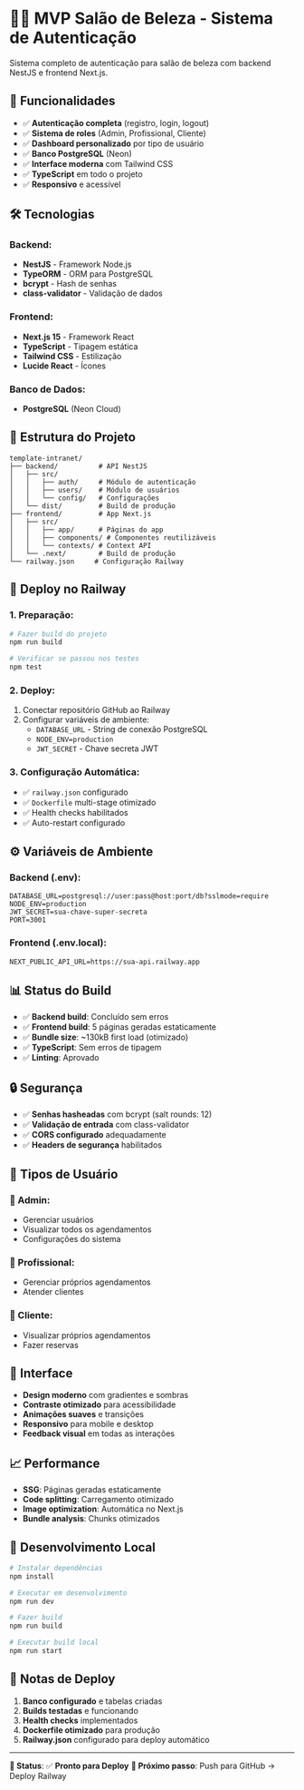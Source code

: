 # 💇‍♀️ MVP Salão de Beleza - Sistema de Autenticação

Sistema completo de autenticação para salão de beleza com backend NestJS e frontend Next.js.

## 🚀 **Funcionalidades**

- ✅ **Autenticação completa** (registro, login, logout)
- ✅ **Sistema de roles** (Admin, Profissional, Cliente)
- ✅ **Dashboard personalizado** por tipo de usuário
- ✅ **Banco PostgreSQL** (Neon)
- ✅ **Interface moderna** com Tailwind CSS
- ✅ **TypeScript** em todo o projeto
- ✅ **Responsivo** e acessível

## 🛠️ **Tecnologias**

### **Backend:**
- **NestJS** - Framework Node.js
- **TypeORM** - ORM para PostgreSQL
- **bcrypt** - Hash de senhas
- **class-validator** - Validação de dados

### **Frontend:**
- **Next.js 15** - Framework React
- **TypeScript** - Tipagem estática
- **Tailwind CSS** - Estilização
- **Lucide React** - Ícones

### **Banco de Dados:**
- **PostgreSQL** (Neon Cloud)

## 🎯 **Estrutura do Projeto**

```
template-intranet/
├── backend/          # API NestJS
│   ├── src/
│   │   ├── auth/     # Módulo de autenticação
│   │   ├── users/    # Módulo de usuários
│   │   └── config/   # Configurações
│   └── dist/         # Build de produção
├── frontend/         # App Next.js
│   ├── src/
│   │   ├── app/      # Páginas do app
│   │   ├── components/ # Componentes reutilizáveis
│   │   └── contexts/ # Context API
│   └── .next/        # Build de produção
└── railway.json     # Configuração Railway
```

## 🚀 **Deploy no Railway**

### **1. Preparação:**
```bash
# Fazer build do projeto
npm run build

# Verificar se passou nos testes
npm test
```

### **2. Deploy:**
1. Conectar repositório GitHub ao Railway
2. Configurar variáveis de ambiente:
   - `DATABASE_URL` - String de conexão PostgreSQL
   - `NODE_ENV=production`
   - `JWT_SECRET` - Chave secreta JWT

### **3. Configuração Automática:**
- ✅ `railway.json` configurado
- ✅ `Dockerfile` multi-stage otimizado
- ✅ Health checks habilitados
- ✅ Auto-restart configurado

## ⚙️ **Variáveis de Ambiente**

### **Backend (.env):**
```env
DATABASE_URL=postgresql://user:pass@host:port/db?sslmode=require
NODE_ENV=production
JWT_SECRET=sua-chave-super-secreta
PORT=3001
```

### **Frontend (.env.local):**
```env
NEXT_PUBLIC_API_URL=https://sua-api.railway.app
```

## 📊 **Status do Build**

- ✅ **Backend build**: Concluído sem erros
- ✅ **Frontend build**: 5 páginas geradas estaticamente
- ✅ **Bundle size**: ~130kB first load (otimizado)
- ✅ **TypeScript**: Sem erros de tipagem
- ✅ **Linting**: Aprovado

## 🔒 **Segurança**

- ✅ **Senhas hasheadas** com bcrypt (salt rounds: 12)
- ✅ **Validação de entrada** com class-validator
- ✅ **CORS configurado** adequadamente
- ✅ **Headers de segurança** habilitados

## 👥 **Tipos de Usuário**

### **👑 Admin:**
- Gerenciar usuários
- Visualizar todos os agendamentos
- Configurações do sistema

### **💼 Profissional:**
- Gerenciar próprios agendamentos
- Atender clientes

### **👤 Cliente:**
- Visualizar próprios agendamentos
- Fazer reservas

## 🎨 **Interface**

- **Design moderno** com gradientes e sombras
- **Contraste otimizado** para acessibilidade
- **Animações suaves** e transições
- **Responsivo** para mobile e desktop
- **Feedback visual** em todas as interações

## 📈 **Performance**

- **SSG**: Páginas geradas estaticamente
- **Code splitting**: Carregamento otimizado
- **Image optimization**: Automática no Next.js
- **Bundle analysis**: Chunks otimizados

## 🔧 **Desenvolvimento Local**

```bash
# Instalar dependências
npm install

# Executar em desenvolvimento
npm run dev

# Fazer build
npm run build

# Executar build local
npm run start
```

## 📝 **Notas de Deploy**

1. **Banco configurado** e tabelas criadas
2. **Builds testadas** e funcionando
3. **Health checks** implementados
4. **Dockerfile otimizado** para produção
5. **Railway.json** configurado para deploy automático

---

**🎯 Status**: ✅ **Pronto para Deploy**
**🚀 Próximo passo**: Push para GitHub → Deploy Railway 